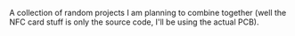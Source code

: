 A collection of random projects I am planning to combine together (well the NFC card stuff is only the source code, I'll be using the actual PCB).
